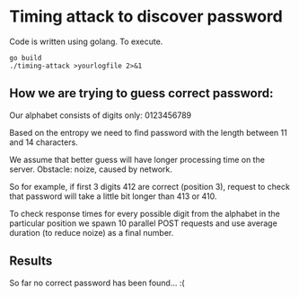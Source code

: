 # Timing attack to discover password

Code is written using golang. To execute.

```
go build
./timing-attack >yourlogfile 2>&1
```

## How we are trying to guess correct password:

Our alphabet consists of digits only: 0123456789

Based on the entropy we need to find password with the length between 11 and 14 characters.

We assume that better guess will have longer processing time on the server. Obstacle: noize, caused by network.

So for example, if first 3 digits 412 are correct (position 3), request to check that password will take a little bit longer than 413 or 410.

To check response times for every possible digit from the alphabet in the particular position we spawn 10 parallel POST requests and use average duration (to reduce noize) as a final number.

## Results

So far no correct password has been found... :(